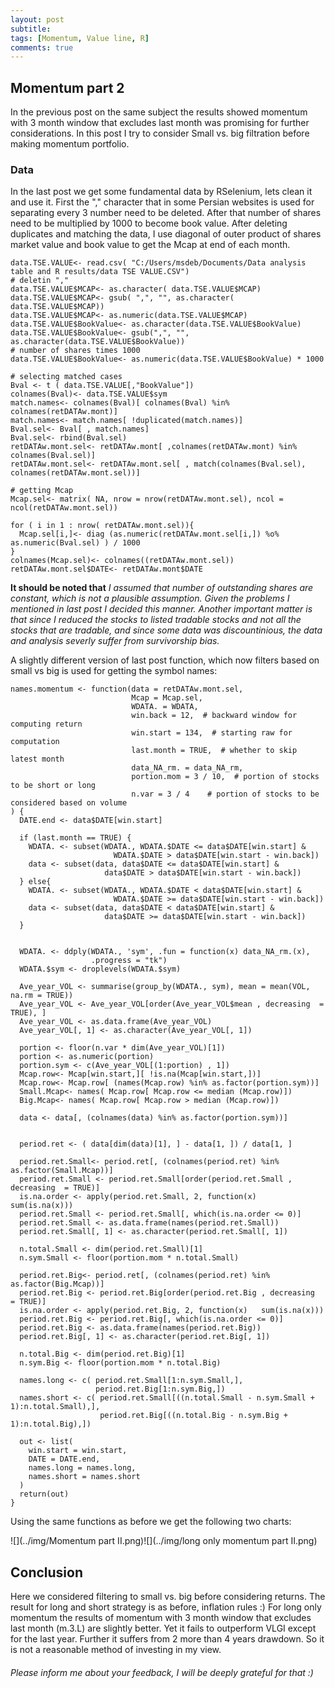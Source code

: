 ```yaml
---
layout: post
subtitle: 
tags: [Momentum, Value line, R]
comments: true
---
```




Momentum part 2
---------------

In the previous post on the same subject the results showed momentum
with 3 month window that excludes last month was promising for further
considerations. In this post I try to consider Small vs. big filtration
before making momentum portfolio.
### Data

In the last post we get some fundamental data by RSelenium, lets clean
it and use it. First the "," character that in some Persian websites is
used for separating every 3 number need to be deleted. After that number
of shares need to be multiplied by 1000 to become book value. After
deleting duplicates and matching the data, I use diagonal of outer
product of shares market value and book value to get the Mcap at end of
each month.

    data.TSE.VALUE<- read.csv( "C:/Users/msdeb/Documents/Data analysis table and R results/data TSE VALUE.CSV")
    # deletin ","
    data.TSE.VALUE$MCAP<- as.character( data.TSE.VALUE$MCAP)
    data.TSE.VALUE$MCAP<- gsub( ",", "", as.character( data.TSE.VALUE$MCAP))
    data.TSE.VALUE$MCAP<- as.numeric(data.TSE.VALUE$MCAP)
    data.TSE.VALUE$BookValue<- as.character(data.TSE.VALUE$BookValue)
    data.TSE.VALUE$BookValue<- gsub(",", "", as.character(data.TSE.VALUE$BookValue))
    # number of shares times 1000 
    data.TSE.VALUE$BookValue<- as.numeric(data.TSE.VALUE$BookValue) * 1000

    # selecting matched cases
    Bval <- t ( data.TSE.VALUE[,"BookValue"])
    colnames(Bval)<- data.TSE.VALUE$sym
    match.names<- colnames(Bval)[ colnames(Bval) %in% colnames(retDATAw.mont)]
    match.names<- match.names[ !duplicated(match.names)]
    Bval.sel<- Bval[ , match.names]
    Bval.sel<- rbind(Bval.sel)
    retDATAw.mont.sel<- retDATAw.mont[ ,colnames(retDATAw.mont) %in% colnames(Bval.sel)]
    retDATAw.mont.sel<- retDATAw.mont.sel[ , match(colnames(Bval.sel), colnames(retDATAw.mont.sel))]

    # getting Mcap
    Mcap.sel<- matrix( NA, nrow = nrow(retDATAw.mont.sel), ncol = ncol(retDATAw.mont.sel))

    for ( i in 1 : nrow( retDATAw.mont.sel)){
      Mcap.sel[i,]<- diag (as.numeric(retDATAw.mont.sel[i,]) %o% as.numeric(Bval.sel) ) / 1000
    }
    colnames(Mcap.sel)<- colnames((retDATAw.mont.sel))
    retDATAw.mont.sel$DATE<- retDATAw.mont$DATE

**It should be noted that** *I assumed that number of outstanding shares
are constant, which is not a plausible assumption. Given the problems I
mentioned in last post I decided this manner. Another important matter
is that since I reduced the stocks to listed tradable stocks and not all
the stocks that are tradable, and since some data was discountinious,
the data and analysis severly suffer from survivorship bias.*

A slightly different version of last post function, which now filters
based on small vs big is used for getting the symbol names:

    names.momentum <- function(data = retDATAw.mont.sel,
                               Mcap = Mcap.sel,
                               WDATA. = WDATA,
                               win.back = 12,  # backward window for computing return
                               win.start = 134,  # starting raw for computation
                               last.month = TRUE,  # whether to skip latest month
                               data_NA_rm. = data_NA_rm,
                               portion.mom = 3 / 10,  # portion of stocks to be short or long 
                               n.var = 3 / 4    # portion of stocks to be considered based on volume
    ) {
      DATE.end <- data$DATE[win.start]
      
      if (last.month == TRUE) {
        WDATA. <- subset(WDATA., WDATA.$DATE <= data$DATE[win.start] &
                           WDATA.$DATE > data$DATE[win.start - win.back])
        data <- subset(data, data$DATE <= data$DATE[win.start] &
                         data$DATE > data$DATE[win.start - win.back])
      } else{
        WDATA. <- subset(WDATA., WDATA.$DATE < data$DATE[win.start] &
                           WDATA.$DATE >= data$DATE[win.start - win.back])
        data <- subset(data, data$DATE < data$DATE[win.start] &
                         data$DATE >= data$DATE[win.start - win.back])
      }
      
      
      WDATA. <- ddply(WDATA., 'sym', .fun = function(x) data_NA_rm.(x),
                      .progress = "tk")
      WDATA.$sym <- droplevels(WDATA.$sym)
      
      Ave_year_VOL <- summarise(group_by(WDATA., sym), mean = mean(VOL, na.rm = TRUE))
      Ave_year_VOL <- Ave_year_VOL[order(Ave_year_VOL$mean , decreasing  = TRUE), ]
      Ave_year_VOL <- as.data.frame(Ave_year_VOL)
      Ave_year_VOL[, 1] <- as.character(Ave_year_VOL[, 1])
      
      portion <- floor(n.var * dim(Ave_year_VOL)[1])
      portion <- as.numeric(portion)
      portion.sym <- c(Ave_year_VOL[(1:portion) , 1])
      Mcap.row<- Mcap[win.start,][ !is.na(Mcap[win.start,])]
      Mcap.row<- Mcap.row[ (names(Mcap.row) %in% as.factor(portion.sym))]
      Small.Mcap<- names( Mcap.row[ Mcap.row <= median (Mcap.row)])
      Big.Mcap<- names( Mcap.row[ Mcap.row > median (Mcap.row)])
      
      data <- data[, (colnames(data) %in% as.factor(portion.sym))]
      
      
      period.ret <- ( data[dim(data)[1], ] - data[1, ]) / data[1, ]
      
      period.ret.Small<- period.ret[, (colnames(period.ret) %in% as.factor(Small.Mcap))]
      period.ret.Small <- period.ret.Small[order(period.ret.Small , decreasing  = TRUE)]
      is.na.order <- apply(period.ret.Small, 2, function(x)   sum(is.na(x)))
      period.ret.Small <- period.ret.Small[, which(is.na.order <= 0)]
      period.ret.Small <- as.data.frame(names(period.ret.Small))
      period.ret.Small[, 1] <- as.character(period.ret.Small[, 1])
      
      n.total.Small <- dim(period.ret.Small)[1]
      n.sym.Small <- floor(portion.mom * n.total.Small)

      period.ret.Big<- period.ret[, (colnames(period.ret) %in% as.factor(Big.Mcap))]
      period.ret.Big <- period.ret.Big[order(period.ret.Big , decreasing  = TRUE)]
      is.na.order <- apply(period.ret.Big, 2, function(x)   sum(is.na(x)))
      period.ret.Big <- period.ret.Big[, which(is.na.order <= 0)]
      period.ret.Big <- as.data.frame(names(period.ret.Big))
      period.ret.Big[, 1] <- as.character(period.ret.Big[, 1])
      
      n.total.Big <- dim(period.ret.Big)[1]
      n.sym.Big <- floor(portion.mom * n.total.Big)
      
      names.long <- c( period.ret.Small[1:n.sym.Small,],
                       period.ret.Big[1:n.sym.Big,])
      names.short <- c( period.ret.Small[((n.total.Small - n.sym.Small + 1):n.total.Small),],
                        period.ret.Big[((n.total.Big - n.sym.Big + 1):n.total.Big),])
      
      out <- list( 
        win.start = win.start,
        DATE = DATE.end,
        names.long = names.long,
        names.short = names.short
      )
      return(out)
    }

Using the same functions as before we get the following two charts:

![](../img/Momentum part II.png)![](../img/long only momentum part II.png)

Conclusion
----------

Here we considered filtering to small vs. big before considering
returns. The result for long and short strategy is as before, inflation
rules :) For long only momentum the results of momentum with 3 month
window that excludes last month (m.3.L) are slightly better. Yet it
fails to outperform VLGI except for the last year. Further it suffers
from 2 more than 4 years drawdown. So it is not a reasonable method of
investing in my view.

###### *Please inform me about your feedback, I will be deeply grateful for that :)*
